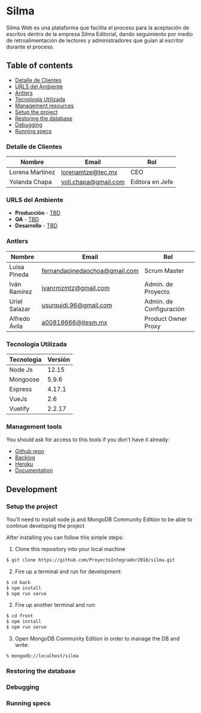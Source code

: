 # Silma

Silma Web es una plataforma que facilita el proceso para la aceptación de escritos dentro de la empresa Silma Editorial, dando seguimiento por medio de retroalimentación de lectores y administradores que guían al escritor durante el proceso.

## Table of contents

* [Detalle de Clientes](#detalle-de-clientes)
* [URLS del Ambiente](#urls-del-ambiente)
* [Antlers](#antlers)
* [Tecnología Utilizada](#tecnología-utilizada)
* [Management resources](#management-resources)
* [Setup the project](#setup-the-project)
* [Restoring the database](#restoring-the-database)
* [Debugging](#debugging)
* [Running specs](#running-specs)


### Detalle de Clientes

| Nombre             | Email                | Rol              |
| ------------------ | -------------------- | ---------------- |
| Lorena Martínez    | lorenamtze@tec.mx    | CEO              |
| Yolanda Chapa      | yoli.chapa@gmail.com | Editora en Jefe  |


### URLS del Ambiente

* **Producción** - [TBD](TBD)
* **QA** - [TBD](TBD)
* **Desarrollo** - [TBD](TBD)

### Antlers

| Nombre         | Email                         | Rol                     | 
| -------------- | ----------------------------- | ------------------------|
| Luisa Pineda   | fernandapinedaochoa@gmail.com | Scrum Master            |
| Iván Ramírez   | ivanrmzmtz@gmail.com          | Admin. de Proyecto      |
| Uriel Salazar  | usurquidi.96@gmail.com        | Admin. de Configuración |
| Alfredo Ávila  | a00818666@itesm.mx            | Product Owner Proxy     |

### Tecnología Utilizada
| Tecnologia    | Versión      |
| ------------- | -------------|
| Node Js       | 12.15        |
| Mongoose      | 5.9.6        |
| Express       | 4.17.1       |
| VueJs         | 2.6          |
| Vuetify       | 2.2.17       |

### Management tools

You should ask for access to this tools if you don't have it already:

* [Github repo](https://github.com/)
* [Backlog]()
* [Heroku](https://crowdfront-staging.herokuapp.com/)
* [Documentation](https://drive.com)

## Development

### Setup the project

You'll need to install node js and MongoDB Community Edition to be able to continue developing the project

After installing you can follow this simple steps:

1. Clone this repository into your local machine

```bash
$ git clone https://github.com/ProyectoIntegrador2018/silma.git
```

2. Fire up a terminal and run for development:

```bash
$ cd back
$ npm install
$ npm run serve
```

2. Fire up another terminal and run:
```bash
$ cd front
$ npm install
$ npm run serve
```

3. Open MongoDB Community Edition in order to manage the DB and write:

```
% mongodb://localhost/silma
```

### Restoring the database

### Debugging

### Running specs
